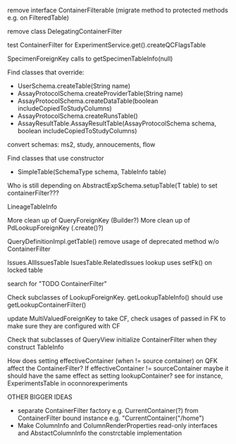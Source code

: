 remove interface ContainerFilterable (migrate method to protected methods e.g. on FilteredTable)

remove class DelegatingContainerFilter

test ContainerFilter for ExperimentService.get().createQCFlagsTable

SpecimenForeignKey calls to getSpecimenTableInfo(null)

Find classes that override:
- UserSchema.createTable(String name)
- AssayProtocolSchema.createProviderTable(String name)
- AssayProtocolSchema.createDataTable(boolean includeCopiedToStudyColumns)
- AssayProtocolSchema.createRunsTable()
- AssayResultTable.AssayResultTable(AssayProtocolSchema schema, boolean includeCopiedToStudyColumns)

convert schemas: ms2, study, annoucements, flow

Find classes that use constructor
- SimpleTable(SchemaType schema, TableInfo table)
   
Who is still depending on AbstractExpSchema.setupTable(T table) to set containerFilter???

LineageTableInfo

More clean up of QueryForeignKey (Builder?)
More clean up of PdLookupForeignKey (.create()?)

QueryDefinitionImpl.getTable() remove usage of deprecated method w/o ContainerFilter

Issues.AllIssuesTable
IsuesTable.RelatedIssues lookup uses setFk() on locked table

search for "TODO ContainerFilter"

Check subclasses of LookupForeignKey.  getLookupTableInfo() should use getLookupContainerFilter()

update MultiValuedForeignKey to take CF, check usages of passed in FK to make sure they are configured with CF

Check that subclasses of QueryView initialize ContainerFilter when they construct TableInfo

How does setting effectiveContainer (when != source container) on QFK affect the ContainerFilter?  If effectiveContainer != sourceContainer
maybe it should have the same effect as setting lookupContainer?  see for instance, ExperimentsTable in oconnorexperiments



OTHER BIGGER IDEAS
* separate ContainerFilter factory e.g. CurrentContainer(?) from  ContainerFilter bound instance e.g. "CurrentContainer("/home")
* Make ColumnInfo and ColumnRenderProperties read-only interfaces and AbstactColumnInfo the constrctable implementation 